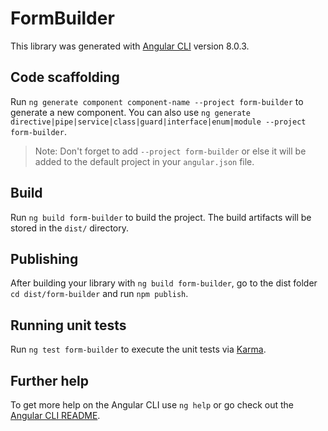 # FormBuilder

This library was generated with [Angular CLI](https://github.com/angular/angular-cli) version 8.0.3.

## Code scaffolding

Run `ng generate component component-name --project form-builder` to generate a new component. You can also use `ng generate directive|pipe|service|class|guard|interface|enum|module --project form-builder`.
> Note: Don't forget to add `--project form-builder` or else it will be added to the default project in your `angular.json` file. 

## Build

Run `ng build form-builder` to build the project. The build artifacts will be stored in the `dist/` directory.

## Publishing

After building your library with `ng build form-builder`, go to the dist folder `cd dist/form-builder` and run `npm publish`.

## Running unit tests

Run `ng test form-builder` to execute the unit tests via [Karma](https://karma-runner.github.io).

## Further help

To get more help on the Angular CLI use `ng help` or go check out the [Angular CLI README](https://github.com/angular/angular-cli/blob/master/README.md).
